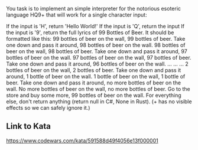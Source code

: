 You task is to implement an simple interpreter for the notorious esoteric language HQ9+ that will work for a single character input:

If the input is 'H', return 'Hello World!'
If the input is 'Q', return the input
If the input is '9', return the full lyrics of 99 Bottles of Beer. It should be formatted like this:
99 bottles of beer on the wall, 99 bottles of beer.
Take one down and pass it around, 98 bottles of beer on the wall.
98 bottles of beer on the wall, 98 bottles of beer.
Take one down and pass it around, 97 bottles of beer on the wall.
97 bottles of beer on the wall, 97 bottles of beer.
Take one down and pass it around, 96 bottles of beer on the wall.
...
...
...
2 bottles of beer on the wall, 2 bottles of beer.
Take one down and pass it around, 1 bottle of beer on the wall.
1 bottle of beer on the wall, 1 bottle of beer.
Take one down and pass it around, no more bottles of beer on the wall.
No more bottles of beer on the wall, no more bottles of beer.
Go to the store and buy some more, 99 bottles of beer on the wall.
For everything else, don't return anything (return null in C#, None in Rust).
(+ has no visible effects so we can safely ignore it.)

## Link to Kata
https://www.codewars.com/kata/591588d49f4056e13f000001
